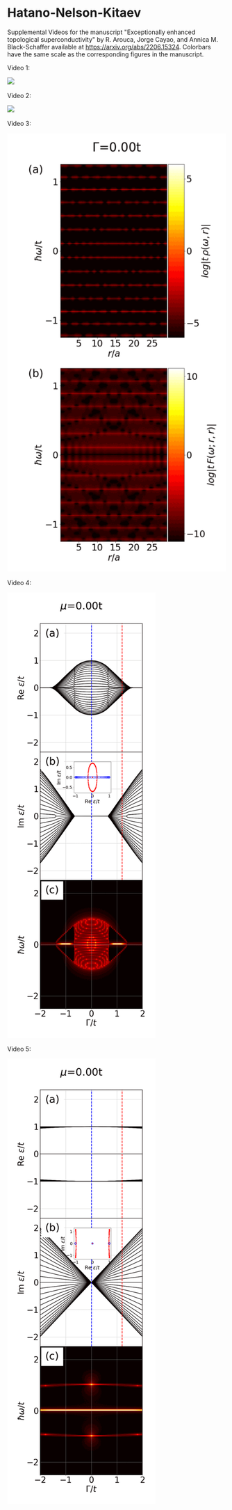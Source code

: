 # Hatano-Nelson-Kitaev
Supplemental Videos for the manuscript "Exceptionally enhanced topological superconductivity" by R. Arouca, Jorge Cayao, and Annica M. Black-Schaffer available at https://arxiv.org/abs/2206.15324. Colorbars have the same scale as the corresponding figures in the manuscript.

Video 1:

![]([https://github.com/rarouca/Hatano-Nelson-Kitaev/blob/main/sup_vid_1.gif)


Video 2:

![]([https://github.com/rarouca/Hatano-Nelson-Kitaev/blob/main/sup_vid_2.gif)


Video 3:

![](https://github.com/rarouca/Hatano-Nelson-Kitaev/blob/main/sup_vid_3.gif)


Video 4:

![](https://github.com/rarouca/Hatano-Nelson-Kitaev/blob/main/sup_vid_4.gif)


Video 5:

![](https://github.com/rarouca/Hatano-Nelson-Kitaev/blob/main/sup_vid_5.gif)
